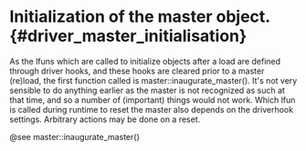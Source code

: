 Initialization of the master object. {#driver_master_initialisation}
====================================================================
As the lfuns which are called to initialize objects after a load are defined through driver hooks, and these hooks are cleared prior to a master (re)load, the first function called is master::inaugurate_master(). It's not very sensible to do anything earlier as the master is not recognized as such at that time, and so a number of (important) things would not work. Which lfun is called during runtime to reset the master also depends on the driverhook settings. Arbitrary actions may be done on a reset.

@see master::inaugurate_master()
